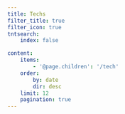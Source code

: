 ```yaml
---
title: Techs
filter_title: true
filter_icon: true
tntsearch:
    index: false

content:
    items: 
        - '@page.children': '/tech'
    order:
        by: date
        dir: desc
    limit: 12
    pagination: true
---
```

